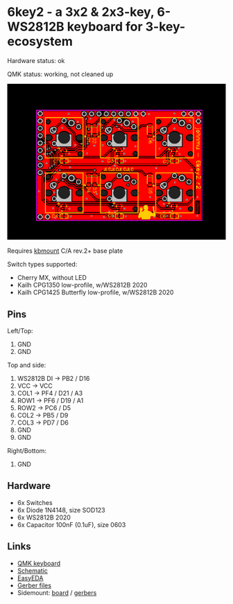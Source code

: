 # 6key2 - a 3x2 & 2x3-key, 6-WS2812B keyboard for 3-key-ecosystem

Hardware status: ok

QMK status: working, not cleaned up

![](board.png)

Requires [kbmount](../kbmount/) C/A rev.2+ base plate

Switch types supported:

* Cherry MX, without LED
* Kailh CPG1350 low-profile, w/WS2812B 2020
* Kailh CPG1425 Butterfly low-profile, w/WS2812B 2020

## Pins

Left/Top:

1. GND
2. GND

Top and side:

1. WS2812B DI -> PB2 / D16
2. VCC -> VCC
3. COL1 -> PF4 / D21 / A3
4. ROW1 -> PF6 / D19 / A1
5. ROW2 -> PC6 / D5
6. COL2 -> PB5 / D9
7. COL3 -> PD7 / D6
8. GND
9. GND

Right/Bottom:

1. GND

## Hardware

* 6x Switches
* 6x Diode 1N4148, size SOD123
* 6x WS2812B 2020
* 6x Capacitor 100nF (0.1uF), size 0603

## Links

* [QMK keyboard](https://github.com/softplus/3keyecosystem-qmk/tree/main/6key2)
* [Schematic](schematic.pdf)
* [EasyEDA](https://easyeda.com/account/project/setting/basic?project=eee831f5fb224de28f7dd55678126e91)
* [Gerber files](gerber.zip)
* Sidemount: [board](board-side.png) / [gerbers](gerber-side.zip)
